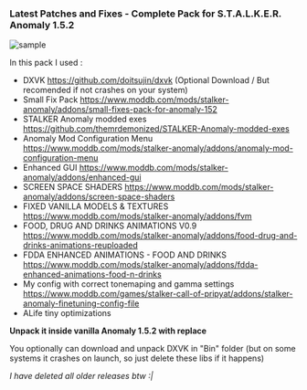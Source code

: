### Latest Patches and Fixes - Complete Pack for S.T.A.L.K.E.R. Anomaly 1.5.2

![sample](https://github.com/TheOldRustyCrown/cleananomaly/assets/13091768/7ca942ff-08b2-471c-9795-a0550534b974)

In this pack I used :

- DXVK https://github.com/doitsujin/dxvk (Optional Download / But recomended if not crashes on your system)
- Small Fix Pack https://www.moddb.com/mods/stalker-anomaly/addons/small-fixes-pack-for-anomaly-152
- STALKER Anomaly modded exes https://github.com/themrdemonized/STALKER-Anomaly-modded-exes
- Anomaly Mod Configuration Menu https://www.moddb.com/mods/stalker-anomaly/addons/anomaly-mod-configuration-menu
- Enhanced GUI https://www.moddb.com/mods/stalker-anomaly/addons/enhanced-gui
- SCREEN SPACE SHADERS https://www.moddb.com/mods/stalker-anomaly/addons/screen-space-shaders
- FIXED VANILLA MODELS & TEXTURES https://www.moddb.com/mods/stalker-anomaly/addons/fvm
- FOOD, DRUG AND DRINKS ANIMATIONS V0.9 https://www.moddb.com/mods/stalker-anomaly/addons/food-drug-and-drinks-animations-reuploaded
- FDDA ENHANCED ANIMATIONS - FOOD AND DRINKS https://www.moddb.com/mods/stalker-anomaly/addons/fdda-enhanced-animations-food-n-drinks
- My config with correct tonemaping and gamma settings https://www.moddb.com/games/stalker-call-of-pripyat/addons/stalker-anomaly-finetuning-config-file
- ALife tiny optimizations

**Unpack it inside vanilla Anomaly 1.5.2 with replace**

You optionally can download and unpack DXVK in "Bin" folder (but on some systems it crashes on launch, so just delete these libs if it happens)

_I have deleted all older releases btw :|_
